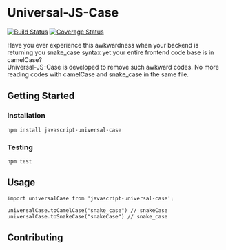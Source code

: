 # Universal-JS-Case
[![Build Status](https://travis-ci.org/MaxGoh/javascript-universal-case.svg?branch=master)](https://travis-ci.org/MaxGoh/javascript-universal-case) [![Coverage Status](https://coveralls.io/repos/github/MaxGoh/javascript-universal-case/badge.svg)](https://coveralls.io/github/MaxGoh/javascript-universal-case)

Have you ever experience this awkwardness when your backend is returning you snake_case syntax yet your entire frontend code base is in camelCase?   
Universal-JS-Case is developed to remove such awkward codes. No more reading codes with camelCase and snake_case in the same file.

## Getting Started

### Installation

`npm install javascript-universal-case`

### Testing

`npm test`

## Usage


```
import universalCase from 'javascript-universal-case';

universalCase.toCamelCase("snake_case") // snakeCase
universalCase.toSnakeCase("snakeCase") // snake_case
```

## Contributing
